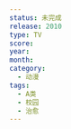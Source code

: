 ```yaml
---
status: 未完成
release: 2010
type: TV
score:
year:
month:
category:
  - 动漫
tags:
  - A类
  - 校园
  - 治愈
---
```

